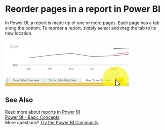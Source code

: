 ﻿<properties
   pageTitle="Reorder pages in a report in Power BI"
   description="Reorder pages in a report in Power BI"
   services="powerbi"
   documentationCenter=""
   authors="mihart"
   manager="erikre"
   backup=""
   editor=""
   tags=""
   qualityFocus="no"
   qualityDate=""/>

<tags
   ms.service="powerbi"
   ms.devlang="NA"
   ms.topic="article"
   ms.tgt_pltfrm="NA"
   ms.workload="powerbi"
   ms.date="09/08/2017"
   ms.author="mihart"/>

# Reorder pages in a report in Power BI  

In Power BI, a report is made up of one or more pages.  Each page has a tab along the bottom.  To reorder a report, simply select and drag the tab to its new location.
  
![](media/powerbi-service-reorder-pages-in-a-report/reorder.gif)

## See Also  
Read more about [reports in Power BI](powerbi-service-reports.md)  
[Power BI - Basic Concepts](powerbi-service-basic-concepts.md)  
More questions? [Try the Power BI Community](http://community.powerbi.com/)
